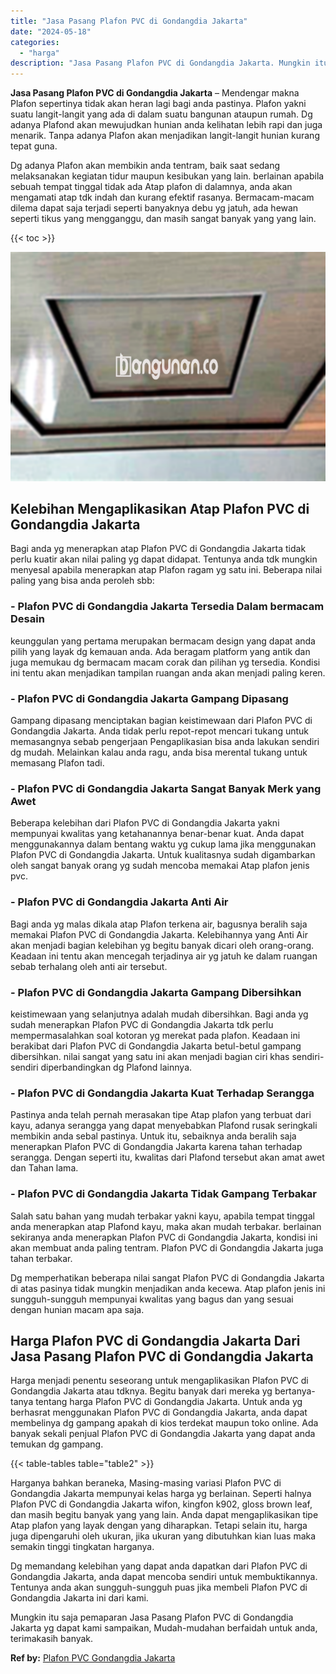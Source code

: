 ```yaml
---
title: "Jasa Pasang Plafon PVC di Gondangdia Jakarta"
date: "2024-05-18"
categories: 
  - "harga"
description: "Jasa Pasang Plafon PVC di Gondangdia Jakarta. Mungkin itu saja pemaparan Jasa Pasang Plafon PVC di Gondangdia Jakarta yg dapat kami sampaikan, Mudah-mudahan..."
---
```


**Jasa Pasang Plafon PVC di Gondangdia Jakarta** – Mendengar makna Plafon sepertinya tidak akan heran lagi bagi anda pastinya. Plafon yakni suatu langit-langit yang ada di dalam suatu bangunan ataupun rumah. Dg adanya Plafond akan mewujudkan hunian anda kelihatan lebih rapi dan juga menarik. Tanpa adanya Plafon akan menjadikan langit-langit hunian kurang tepat guna.

Dg adanya Plafon akan membikin anda tentram, baik saat sedang melaksanakan kegiatan tidur maupun kesibukan yang lain. berlainan apabila sebuah tempat tinggal tidak ada Atap plafon di dalamnya, anda akan mengamati atap tdk indah dan kurang efektif rasanya. Bermacam-macam dilema dapat saja terjadi seperti banyaknya debu yg jatuh, ada hewan seperti tikus yang mengganggu, dan masih sangat banyak yang yang lain.

{{< toc >}}

![Jasa Pasang Plafon PVC di Gondangdia Jakarta](/images/flafond-pvc-murah14.png)

## Kelebihan Mengaplikasikan Atap Plafon PVC di Gondangdia Jakarta

Bagi anda yg menerapkan atap Plafon PVC di Gondangdia Jakarta tidak perlu kuatir akan nilai paling yg dapat didapat. Tentunya anda tdk mungkin menyesal apabila menerapkan atap Plafon ragam yg satu ini. Beberapa nilai paling yang bisa anda peroleh sbb:

### \- Plafon PVC di Gondangdia Jakarta Tersedia Dalam bermacam Desain

keunggulan yang pertama merupakan bermacam design yang dapat anda pilih yang layak dg kemauan anda. Ada beragam platform yang antik dan juga memukau dg bermacam macam corak dan pilihan yg tersedia. Kondisi ini tentu akan menjadikan tampilan ruangan anda akan menjadi paling keren.

### \- Plafon PVC di Gondangdia Jakarta Gampang Dipasang

Gampang dipasang menciptakan bagian keistimewaan dari Plafon PVC di Gondangdia Jakarta. Anda tidak perlu repot-repot mencari tukang untuk memasangnya sebab pengerjaan Pengaplikasian bisa anda lakukan sendiri dg mudah. Melainkan kalau anda ragu, anda bisa merental tukang untuk memasang Plafon tadi.

### \- Plafon PVC di Gondangdia Jakarta Sangat Banyak Merk yang Awet

Beberapa kelebihan dari Plafon PVC di Gondangdia Jakarta yakni mempunyai kwalitas yang ketahanannya benar-benar kuat. Anda dapat menggunakannya dalam bentang waktu yg cukup lama jika menggunakan Plafon PVC di Gondangdia Jakarta. Untuk kualitasnya sudah digambarkan oleh sangat banyak orang yg sudah mencoba memakai Atap plafon jenis pvc.

### \- Plafon PVC di Gondangdia Jakarta Anti Air

Bagi anda yg malas dikala atap Plafon terkena air, bagusnya beralih saja memakai Plafon PVC di Gondangdia Jakarta. Kelebihannya yang Anti Air akan menjadi bagian kelebihan yg begitu banyak dicari oleh orang-orang. Keadaan ini tentu akan mencegah terjadinya air yg jatuh ke dalam ruangan sebab terhalang oleh anti air tersebut.

### \- Plafon PVC di Gondangdia Jakarta Gampang Dibersihkan

keistimewaan yang selanjutnya adalah mudah dibersihkan. Bagi anda yg sudah menerapkan Plafon PVC di Gondangdia Jakarta tdk perlu mempermasalahkan soal kotoran yg merekat pada plafon. Keadaan ini berakibat dari Plafon PVC di Gondangdia Jakarta betul-betul gampang dibersihkan. nilai sangat yang satu ini akan menjadi bagian ciri khas sendiri-sendiri diperbandingkan dg Plafond lainnya.

### \- Plafon PVC di Gondangdia Jakarta Kuat Terhadap Serangga

Pastinya anda telah pernah merasakan tipe Atap plafon yang terbuat dari kayu, adanya serangga yang dapat menyebabkan Plafond rusak seringkali membikin anda sebal pastinya. Untuk itu, sebaiknya anda beralih saja menerapkan Plafon PVC di Gondangdia Jakarta karena tahan terhadap serangga. Dengan seperti itu, kwalitas dari Plafond tersebut akan amat awet dan Tahan lama.

### \- Plafon PVC di Gondangdia Jakarta Tidak Gampang Terbakar

Salah satu bahan yang mudah terbakar yakni kayu, apabila tempat tinggal anda menerapkan atap Plafond kayu, maka akan mudah terbakar. berlainan sekiranya anda menerapkan Plafon PVC di Gondangdia Jakarta, kondisi ini akan membuat anda paling tentram. Plafon PVC di Gondangdia Jakarta juga tahan terbakar.

Dg memperhatikan beberapa nilai sangat Plafon PVC di Gondangdia Jakarta di atas pasinya tidak mungkin menjadikan anda kecewa. Atap plafon jenis ini sungguh-sungguh mempunyai kwalitas yang bagus dan yang sesuai dengan hunian macam apa saja.

## Harga Plafon PVC di Gondangdia Jakarta Dari Jasa Pasang Plafon PVC di Gondangdia Jakarta

Harga menjadi penentu seseorang untuk mengaplikasikan Plafon PVC di Gondangdia Jakarta atau tdknya. Begitu banyak dari mereka yg bertanya-tanya tentang harga Plafon PVC di Gondangdia Jakarta. Untuk anda yg berhasrat menggunakan Plafon PVC di Gondangdia Jakarta, anda dapat membelinya dg gampang apakah di kios terdekat maupun toko online. Ada banyak sekali penjual Plafon PVC di Gondangdia Jakarta yang dapat anda temukan dg gampang.

{{< table-tables table="table2" >}}

Harganya bahkan beraneka, Masing-masing variasi Plafon PVC di Gondangdia Jakarta mempunyai kelas harga yg berlainan. Seperti halnya Plafon PVC di Gondangdia Jakarta wifon, kingfon k902, gloss brown leaf, dan masih begitu banyak yang yang lain. Anda dapat mengaplikasikan tipe Atap plafon yang layak dengan yang diharapkan. Tetapi selain itu, harga juga dipengaruhi oleh ukuran, jika ukuran yang dibutuhkan kian luas maka semakin tinggi tingkatan harganya.

Dg memandang kelebihan yang dapat anda dapatkan dari Plafon PVC di Gondangdia Jakarta, anda dapat mencoba sendiri untuk membuktikannya. Tentunya anda akan sungguh-sungguh puas jika membeli Plafon PVC di Gondangdia Jakarta ini dari kami.

Mungkin itu saja pemaparan Jasa Pasang Plafon PVC di Gondangdia Jakarta yg dapat kami sampaikan, Mudah-mudahan berfaidah untuk anda, terimakasih banyak.

**Ref by:** [Plafon PVC Gondangdia Jakarta](https://id.wikipedia.org/wiki/Plafon)
